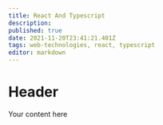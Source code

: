 ```yaml
---
title: React And Typescript
description: 
published: true
date: 2021-11-20T23:41:21.401Z
tags: web-technologies, react, typescript
editor: markdown
---
```


# Header
Your content here